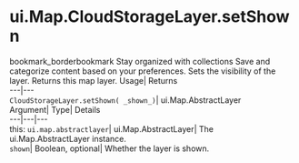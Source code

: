  
#  ui.Map.CloudStorageLayer.setShown 
bookmark_borderbookmark Stay organized with collections  Save and categorize content based on your preferences.
Sets the visibility of the layer. 
Returns this map layer.
Usage| Returns  
---|---  
`CloudStorageLayer.setShown( _shown_)`| ui.Map.AbstractLayer  
Argument| Type| Details  
---|---|---  
this: `ui.map.abstractlayer`| ui.Map.AbstractLayer| The ui.Map.AbstractLayer instance.  
`shown`| Boolean, optional| Whether the layer is shown.  
